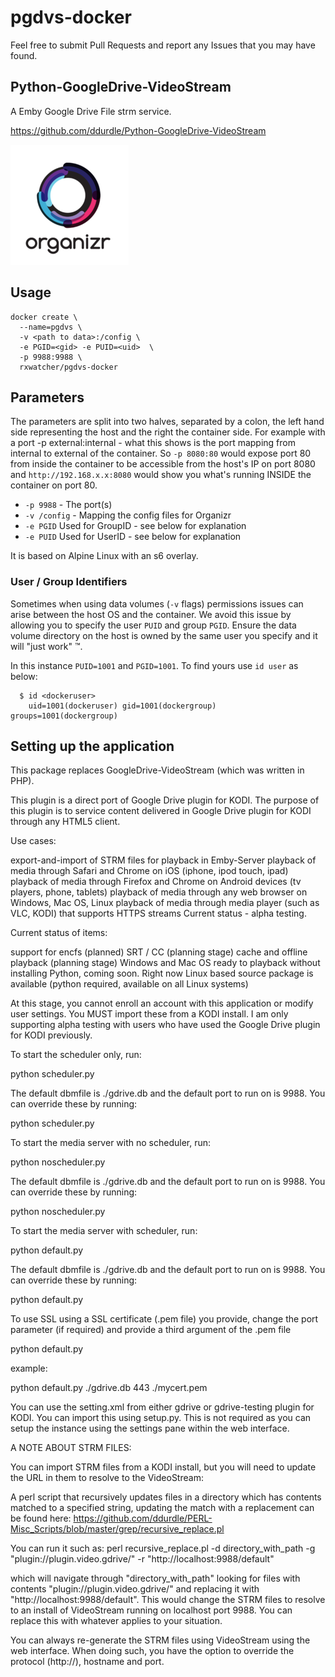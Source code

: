 # pgdvs-docker

Feel free to submit Pull Requests and report any Issues that you may have found.

## Python-GoogleDrive-VideoStream

A Emby Google Drive File strm service.

https://github.com/ddurdle/Python-GoogleDrive-VideoStream

![organizr](https://raw.githubusercontent.com/linuxserver/docker-templates/master/linuxserver.io/img/organizr-icon.png)

## Usage

```
docker create \
  --name=pgdvs \
  -v <path to data>:/config \
  -e PGID=<gid> -e PUID=<uid>  \
  -p 9988:9988 \
  rxwatcher/pgdvs-docker
```

## Parameters

The parameters are split into two halves, separated by a colon, the left hand side representing the host and the right the container side. For example with a port -p external:internal - what this shows is the port mapping from internal to external of the container. So `-p 8080:80` would expose port 80 from inside the container to be accessible from the host's IP on port 8080 and `http://192.168.x.x:8080` would show you what's running INSIDE the container on port 80.

* `-p 9988` - The port(s)
* `-v /config` - Mapping the config files for Organizr
* `-e PGID` Used for GroupID - see below for explanation
* `-e PUID` Used for UserID - see below for explanation

It is based on Alpine Linux with an s6 overlay.

### User / Group Identifiers

Sometimes when using data volumes (`-v` flags) permissions issues can arise between the host OS and the container. We avoid this issue by allowing you to specify the user `PUID` and group `PGID`. Ensure the data volume directory on the host is owned by the same user you specify and it will "just work" ™.

In this instance `PUID=1001` and `PGID=1001`. To find yours use `id user` as below:

```
  $ id <dockeruser>
    uid=1001(dockeruser) gid=1001(dockergroup) groups=1001(dockergroup)
```

## Setting up the application
This package replaces GoogleDrive-VideoStream (which was written in PHP).

This plugin is a direct port of Google Drive plugin for KODI. The purpose of this plugin is to service content delivered in Google Drive plugin for KODI through any HTML5 client.

Use cases:

export-and-import of STRM files for playback in Emby-Server
playback of media through Safari and Chrome on iOS (iphone, ipod touch, ipad)
playback of media through Firefox and Chrome on Android devices (tv players, phone, tablets)
playback of media through any web browser on Windows, Mac OS, Linux
playback of media through media player (such as VLC, KODI) that supports HTTPS streams
Current status - alpha testing.

Current status of items:

support for encfs (planned)
SRT / CC (planning stage)
cache and offline playback (planning stage)
Windows and Mac OS ready to playback without installing Python, coming soon. Right now Linux based source package is available (python required, available on all Linux systems)

At this stage, you cannot enroll an account with this application or modify user settings. You MUST import these from a KODI install. I am only supporting alpha testing with users who have used the Google Drive plugin for KODI previously.

To start the scheduler only, run:

python scheduler.py

The default dbmfile is ./gdrive.db and the default port to run on is 9988. You can override these by running:

python scheduler.py

To start the media server with no scheduler, run:

python noscheduler.py

The default dbmfile is ./gdrive.db and the default port to run on is 9988. You can override these by running:

python noscheduler.py

To start the media server with scheduler, run:

python default.py

The default dbmfile is ./gdrive.db and the default port to run on is 9988. You can override these by running:

python default.py

To use SSL using a SSL certificate (.pem file) you provide, change the port parameter (if required) and provide a third argument of the .pem file

python default.py

example:

python default.py ./gdrive.db 443 ./mycert.pem

You can use the setting.xml from either gdrive or gdrive-testing plugin for KODI. You can import this using setup.py. This is not required as you can setup the instance using the settings pane within the web interface.

A NOTE ABOUT STRM FILES:

You can import STRM files from a KODI install, but you will need to update the URL in them to resolve to the VideoStream:

A perl script that recursively updates files in a directory which has contents matched to a specified string, updating the match with a replacement can be found here: https://github.com/ddurdle/PERL-Misc_Scripts/blob/master/grep/recursive_replace.pl

You can run it such as: perl recursive_replace.pl -d directory_with_path -g "plugin://plugin.video.gdrive/" -r "http://localhost:9988/default"

which will navigate through "directory_with_path" looking for files with contents "plugin://plugin.video.gdrive/" and replacing it with "http://localhost:9988/default". This would change the STRM files to resolve to an install of VideoStream running on localhost port 9988. You can replace this with whatever applies to your situation.

You can always re-generate the STRM files using VideoStream using the web interface. When doing such, you have the option to override the protocol (http://), hostname and port.
